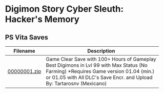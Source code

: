 # Digimon Story Cyber Sleuth: Hacker's Memory

## PS Vita Saves

| Filename | Description |
|----------|-------------|
| [00000001.zip](00000001.zip) | Game Clear Save with 100+ Hours of Gameplay Best Digimons in Lvl 99 with Max Status (No Farming) *Requires Game version 01.04 (min.) or 01.05 with All DLC&#39;s  Save Encr. and Upload By: Tartarosnv (Mexicano)  |
